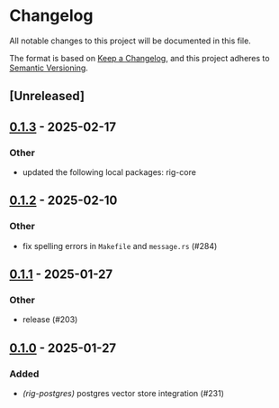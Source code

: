 # Changelog

All notable changes to this project will be documented in this file.

The format is based on [Keep a Changelog](https://keepachangelog.com/en/1.0.0/),
and this project adheres to [Semantic Versioning](https://semver.org/spec/v2.0.0.html).

## [Unreleased]

## [0.1.3](https://github.com/0xPlaygrounds/rig/compare/rig-postgres-v0.1.2...rig-postgres-v0.1.3) - 2025-02-17

### Other

- updated the following local packages: rig-core

## [0.1.2](https://github.com/0xPlaygrounds/rig/compare/rig-postgres-v0.1.1...rig-postgres-v0.1.2) - 2025-02-10

### Other

- fix spelling errors in `Makefile` and `message.rs` (#284)

## [0.1.1](https://github.com/0xPlaygrounds/rig/compare/rig-postgres-v0.1.0...rig-postgres-v0.1.1) - 2025-01-27

### Other

- release (#203)

## [0.1.0](https://github.com/0xPlaygrounds/rig/releases/tag/rig-postgres-v0.1.0) - 2025-01-27

### Added

- *(rig-postgres)* postgres vector store integration (#231)
